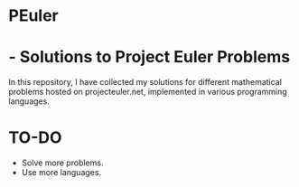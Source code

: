 # PEuler
# - Solutions to Project Euler Problems

In this repository, I have collected my solutions for different mathematical problems hosted on projecteuler.net, implemented in various programming languages.

# TO-DO
* Solve more problems.
* Use more languages.
